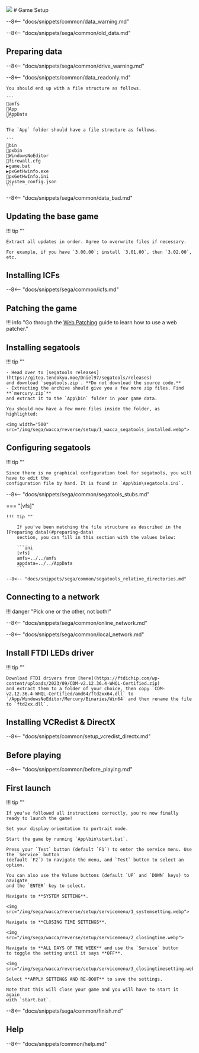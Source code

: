 <img class="header-logo" src="/img/sega/wacca/reverse/logo.webp">
# Game Setup

--8<-- "docs/snippets/common/data_warning.md"

--8<-- "docs/snippets/sega/common/old_data.md"

## Preparing data

--8<-- "docs/snippets/sega/common/drive_warning.md"

--8<-- "docs/snippets/common/data_readonly.md"

    You should end up with a file structure as follows.

    ```
    📂amfs
    📂App
    📂AppData
    ```

    The `App` folder should have a file structure as follows.

    ```
    📂bin
    📂pxbin
    📂WindowsNoEditor
    📄firewall.cfg
    ▶️game.bat
    ▶️pxGetHwinfo.exe
    📄pxGetHwInfo.ini
    📄system_config.json
    ```

--8<-- "docs/snippets/sega/common/data_bad.md"

## Updating the base game

!!! tip ""

    Extract all updates in order. Agree to overwrite files if necessary.

    For example, if you have `3.00.00`; install `3.01.00`, then `3.02.00`, etc.


## Installing ICFs

--8<-- "docs/snippets/sega/common/icfs.md"

## Patching the game

!!! info "Go through the [Web Patching](/extras/patchweb.md) guide to learn how to use a web patcher."

## Installing segatools

!!! tip ""

    - Head over to [segatools releases](https://gitea.tendokyu.moe/Dniel97/segatools/releases)
    and download `segatools.zip`. **Do not download the source code.**
    - Extracting the archive should give you a few more zip files. Find **`mercury.zip`**
    and extract it to the `App\bin` folder in your game data.

    You should now have a few more files inside the folder, as highlighted:

    <img width="500" src="/img/sega/wacca/reverse/setup/1_wacca_segatools_installed.webp">

## Configuring segatools

!!! tip ""

    Since there is no graphical configuration tool for segatools, you will have to edit the
    configuration file by hand. It is found in `App\bin\segatools.ini`.

--8<-- "docs/snippets/sega/common/segatools_stubs.md"

=== "[vfs]"

    !!! tip ""

        If you've been matching the file structure as described in the [Preparing data](#preparing-data)
        section, you can fill in this section with the values below:

        ```ini
        [vfs]
        amfs=../../amfs
        appdata=../../AppData
        ```

    --8<-- "docs/snippets/sega/common/segatools_relative_directories.md"

## Connecting to a network

!!! danger "Pick one or the other, not both!"

--8<-- "docs/snippets/sega/common/online_network.md"

--8<-- "docs/snippets/sega/common/local_network.md"

## Install FTDI LEDs driver

!!! tip ""

    Download FTDI drivers from [here](https://ftdichip.com/wp-content/uploads/2023/09/CDM-v2.12.36.4-WHQL-Certified.zip)
    and extract them to a folder of your choice, then copy `CDM-v2.12.36.4-WHQL-Certified/amd64/ftd2xx64.dll` to 
    `/App/WindowsNoEditor/Mercury/Binaries/Win64` and then rename the file to `ftd2xx.dll`.

## Installing VCRedist & DirectX

--8<-- "docs/snippets/common/setup_vcredist_directx.md"

## Before playing

--8<-- "docs/snippets/common/before_playing.md"

## First launch

!!! tip ""

    If you've followed all instructions correctly, you're now finally ready to launch the game!

    Set your display orientation to portrait mode.

    Start the game by running `App\bin\start.bat`.

    Press your `Test` button (default `F1`) to enter the service menu. Use the `Service` button
    (default `F2`) to navigate the menu, and `Test` button to select an option.

    You can also use the Volume buttons (default `UP` and `DOWN` keys) to navigate
    and the `ENTER` key to select.

    Navigate to **SYSTEM SETTING**.

    <img src="/img/sega/wacca/reverse/setup/servicemenu/1_systemsetting.webp">

    Navigate to **CLOSING TIME SETTINGS**.

    <img src="/img/sega/wacca/reverse/setup/servicemenu/2_closingtime.webp">

    Navigate to **ALL DAYS OF THE WEEK** and use the `Service` button
    to toggle the setting until it says **OFF**.

    <img src="/img/sega/wacca/reverse/setup/servicemenu/3_closingtimesetting.webp">

    Select **APPLY SETTINGS AND RE-BOOT** to save the settings.

    Note that this will close your game and you will have to start it again
    with `start.bat`.

--8<-- "docs/snippets/sega/common/finish.md"

## Help

--8<-- "docs/snippets/common/help.md"